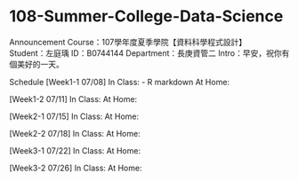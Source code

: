 # 108-Summer-College-Data-Science

Announcement
Course：107學年度夏季學院【資料科學程式設計】\
Student：左庭瑀
ID：B0744144
Department：長庚資管二
Intro：早安，祝你有個美好的一天。

Schedule
[Week1-1 07/08]
In Class: - R markdown 
At Home:

[Week1-2 07/11]
In Class:
At Home:

[Week2-1 07/15]
In Class:
At Home:

[Week2-2 07/18]
In Class:
At Home:

[Week3-1 07/22]
In Class:
At Home:

[Week3-2 07/26]
In Class:
At Home:
